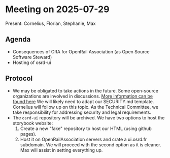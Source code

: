 # Meeting on 2025-07-29

Present: Cornelius, Florian, Stephanie, Max

## Agenda

* Consequences of CRA for OpenRail Association (as Open Source Software Steward)
* Hosting of osrd-ui

## Protocol

* We may be obligated to take actions in the future. Some open-source organizations are involved in discussions. [More information can be found here](https://github.com/ossf/wg-globalcyberpolicy/blob/main/documents/CRA/checklists/OSS_Stewards_Obligations_Checklist.md)
  We will likely need to adapt our SECURITY.md template. Cornelius will follow up on this topic. As the Technical Committee, we take responsibility for addressing security and legal requirements.
* The `osrd-ui` repository will be archived. We have two options to host the storybook website:
  1. Create a new "fake" repository to host our HTML (using github pages).
  2. Host it on OpenRailAssociation servers and crate a ui.osrd.fr subdomain.
We will proceed with the second option as it is cleaner. Max will assist in setting everything up.
